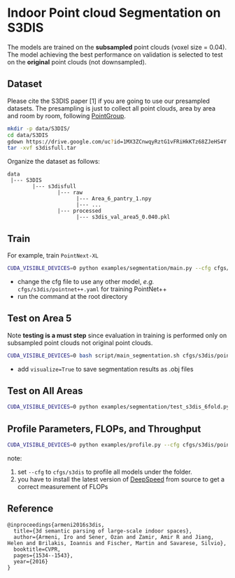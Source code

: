 # Indoor Point cloud Segmentation on S3DIS
The models are trained on the **subsampled** point clouds (voxel size = 0.04). The model achieving the best performance on validation is selected to test on the **original** point clouds (not downsampled). 


## Dataset

Please cite the S3DIS paper [1] if you are going to use our presampled datasets.  The presampling is just to collect all point clouds, area by area and room by room, following [PointGroup](https://github.com/dvlab-research/PointGroup).

```bash
mkdir -p data/S3DIS/
cd data/S3DIS
gdown https://drive.google.com/uc?id=1MX3ZCnwqyRztG1vFRiHkKTz68ZJeHS4Y
tar -xvf s3disfull.tar
```

Organize the dataset as follows:

```
data
 |--- S3DIS
        |--- s3disfull
                |--- raw
                      |--- Area_6_pantry_1.npy
                      |--- ...
                |--- processed
                      |--- s3dis_val_area5_0.040.pkl 
```


## Train

For example, train `PointNext-XL`
```bash
CUDA_VISIBLE_DEVICES=0 python examples/segmentation/main.py --cfg cfgs/s3dis/pointnext-xl.yaml
```
* change the cfg file to use any other model, *e.g.* `cfgs/s3dis/pointnet++.yaml` for training PointNet++  
* run the command at the root directory


## Test on Area 5
Note **testing is a must step** since evaluation in training is performed only on subsampled point clouds not original point clouds. 

```bash
CUDA_VISIBLE_DEVICES=0 bash script/main_segmentation.sh cfgs/s3dis/pointnext-xl.yaml wandb.use_wandb=False mode=test --pretrained_path pretrained/s3dis/pointnext-xl/pointnext-xl-area5/checkpoint/pointnext-xl_ckpt_best.pth
```
* add `visualize=True` to save segmentation results as .obj files


## Test on All Areas

```bash
CUDA_VISIBLE_DEVICES=0 python examples/segmentation/test_s3dis_6fold.py --cfg cfgs/s3dis/pointnext-xl.yaml mode=test --pretrained_path pretrained/s3dis/pointnext-xl
```



## Profile Parameters, FLOPs, and Throughput

```bash
CUDA_VISIBLE_DEVICES=0 python examples/profile.py --cfg cfgs/s3dis/pointnext-xl.yaml batch_size=16 num_points=15000 timing=True flops=True
```
note: 
1. set `--cfg` to `cfgs/s3dis` to profile all models under the folder.
2. you have to install the latest version of [DeepSpeed](https://github.com/microsoft/DeepSpeed) from source to get a correct measurement of FLOPs



## Reference 

```
@inproceedings{armeni2016s3dis,
  title={3d semantic parsing of large-scale indoor spaces},
  author={Armeni, Iro and Sener, Ozan and Zamir, Amir R and Jiang, Helen and Brilakis, Ioannis and Fischer, Martin and Savarese, Silvio},
  booktitle=CVPR,
  pages={1534--1543},
  year={2016}
}
```
